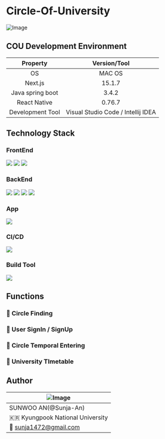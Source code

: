 # Circle-Of-University

![Image](https://github.com/user-attachments/assets/fa4eaee4-89d1-44fe-a0e8-08e60df59167)

## COU Development Environment

|     Property     |            Version/Tool            |
| :--------------: | :--------------------------------: |
|        OS        |               MAC OS               |
|     Next.js      |               15.1.7               |
| Java spring boot |               3.4.2                |
|   React Native   |               0.76.7               |
| Development Tool | Visual Studio Code / Intellij IDEA |

## Technology Stack

### FrontEnd

<img src="https://img.shields.io/badge/next.js-000000?style=for-the-badge&logo=next.js&logoColor=white"> <img src="https://img.shields.io/badge/tailwind-06B6D4?style=for-the-badge&logo=tailwindCSS&logoColor=white"> <img src="https://img.shields.io/badge/typescript-3178C6?style=for-the-badge&logo=typescript&logoColor=white">

### BackEnd

<img src="https://img.shields.io/badge/springboot-6DB33F?style=for-the-badge&logo=springboot&logoColor=white"> <img src="https://img.shields.io/badge/docker-2496ED?style=for-the-badge&logo=docker&logoColor=white"> <img src="https://img.shields.io/badge/mysql-4479A1?style=for-the-badge&logo=mysql&logoColor=white"> <img src="https://img.shields.io/badge/react-61DAFB?style=for-the-badge&logo=react&logoColor=white">

### App

<img src="https://img.shields.io/badge/react native-61DAFB?style=for-the-badge&logo=react&logoColor=white">

### CI/CD

<img src="https://img.shields.io/badge/github-181717?style=for-the-badge&logo=github&logoColor=white">

### Build Tool

<img src="https://img.shields.io/badge/bazel-43A047?style=for-the-badge&logo=bazel&logoColor=white">

## Functions

### 📍 Circle Finding

### 📍 User SignIn / SignUp

### 📍 Circle Temporal Entering

### 📍 University TImetable

## Author

| ![Image](https://github.com/user-attachments/assets/02a7bd06-7436-4b91-95fc-ca9544bb7846) |
| ----------------------------------------------------------------------------------------- |
| SUNWOO AN(@Sunja-An)                                                                      |
| 🇰🇷 Kyungpook National University                                                          |
| 📩 sunja1472@gmail.com                                                                    |
